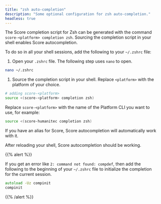 ```yaml
---
title: "zsh auto-completion"
description: "Some optional configuration for zsh auto-completion."
headless: true
---
```


The Score completion script for Zsh can be generated with the command `score-<platform> completion zsh`. Sourcing the completion script in your shell enables Score autocompletion.

To do so in all your shell sessions, add the following to your `~/.zshrc` file:

1. Open your `.zshrc` file. The following step uses `nano` to open.

```bash
nano ~/.zshrc
```

1. Source the completion script in your shell. Replace `<platform>` with the platform of your choice.

```bash
# adding score-<platform>
source <(score-<platform> completion zsh)
```

Replace `score-<platform>` with the name of the Platform CLI you want to use, for example:

```bash
source <(score-humanitec completion zsh)
```

If you have an alias for Score, Score autocompletion will automatically work with it.

After reloading your shell, Score autocompletion should be working.

{{% alert %}}

If you get an error like `2: command not found: compdef`, then add the following to the beginning of your `~/.zshrc` file to initialize the completion for the current session.

```zsh
autoload -Uz compinit
compinit
```

{{% /alert %}}

